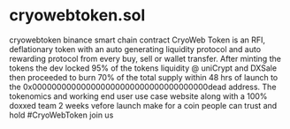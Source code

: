 # cryowebtoken.sol
cryowebtoken binance smart chain contract
CryoWeb Token is an RFI, deflationary token with an auto generating liquidity protocol and auto rewarding protocol from every buy, sell or wallet transfer.
After minting the tokens the dev locked 95% of the tokens liquidity @ uniCrypt and DXSale then proceeded to burn 70% of the total supply within 48 hrs of 
launch to the 0x000000000000000000000000000000000000dead address.
The tokenomics and working end user use case website along with a 100% doxxed team 2 weeks vefore launch make for a coin people can trust and hold
#CryoWebToken join us
